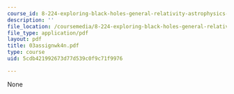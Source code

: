 ```yaml
---
course_id: 8-224-exploring-black-holes-general-relativity-astrophysics-spring-2003
description: ''
file_location: /coursemedia/8-224-exploring-black-holes-general-relativity-astrophysics-spring-2003/5cdb421992673d77d539c0f9c71f9976_03assignwk4n.pdf
file_type: application/pdf
layout: pdf
title: 03assignwk4n.pdf
type: course
uid: 5cdb421992673d77d539c0f9c71f9976

---
```

None